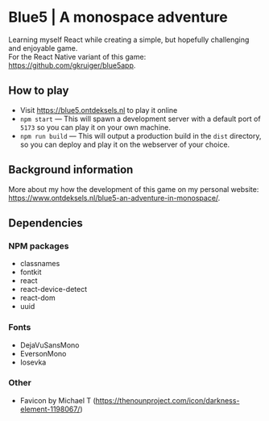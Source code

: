 # Blue5 | A monospace adventure
Learning myself React while creating a simple, but hopefully challenging and enjoyable game.<br>
For the React Native variant of this game: https://github.com/gkruiger/blue5app.

## How to play
- Visit https://blue5.ontdeksels.nl to play it online
- `npm start` — This will spawn a development server with a default port of `5173` so you can play it on your own machine.
- `npm run build` — This will output a production build in the `dist` directory, so you can deploy and play it on the webserver of your choice.

## Background information
More about my how the development of this game on my personal website: https://www.ontdeksels.nl/blue5-an-adventure-in-monospace/.

## Dependencies
### NPM packages
- classnames
- fontkit
- react
- react-device-detect
- react-dom
- uuid
### Fonts
- DejaVuSansMono
- EversonMono
- Iosevka
### Other
- Favicon by Michael T (https://thenounproject.com/icon/darkness-element-1198067/)
